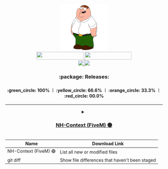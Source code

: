 <div id="header" align="center">
  <img src="/Media/Main.jpg" width="150px"/>
  <div id="badges">
    <a href="https://discord.com/invite/bS6bpgmY5C">
      <img src="https://img.shields.io/discord/975679626435252245?color=%234d5bf1&label=Discord&style=for-the-badge" height="25px" width="150px"/>
    </a>
    <a href="https://github.com/laursenx">
      <img src="https://komarev.com/ghpvc/?username=laursenx&style=for-the-badge&color=blue" height="25px" width="150px"/>
    </a>
  </div>
  <div id="badges">
    <a href="your-youtube-URL">
      <img src="https://img.shields.io/badge/YouTube-red?style=for-the-badge&logo=youtube&logoColor=white" width="100px"/>
    </a>
    <a href="your-twitter-URL">
      <img src="https://img.shields.io/badge/Twitter-blue?style=for-the-badge&logo=twitter&logoColor=white" width="100px"/>
    </a>
  </div>
  <h3>:package: Releases:<h3/>
  <h4>:green_circle: 100% ︱ :yellow_circle: 66.6% ︱ :orange_circle: 33.3% ︱ :red_circle: 00.0%<h4/>
</div>

---

<div id="header" align="center">
  <div id="badges">
    <a href="https://discord.com/invite/bS6bpgmY5C">
      <details>
        <summary><h3>NH-Context (FiveM) 🟢</h3></summary>
        | Name | Download Link |
        | --- | --- |
        | NH-Context (FiveM) 🟢 | List all new or modified files |
        | git diff | Show file differences that haven't been staged |
        <h3> 📄 Information</h3>
        <div>› Support client side events and functions.</div>
        <div>› New clean design.</div>
        <div>› Navigate menu with mouse and keyboard.</div>
      </details>
    </a>
  </div>
</div>
    
| Name | Download Link |
| --- | --- |
| NH-Context (FiveM) 🟢 | List all new or modified files |
| git diff | Show file differences that haven't been staged |
